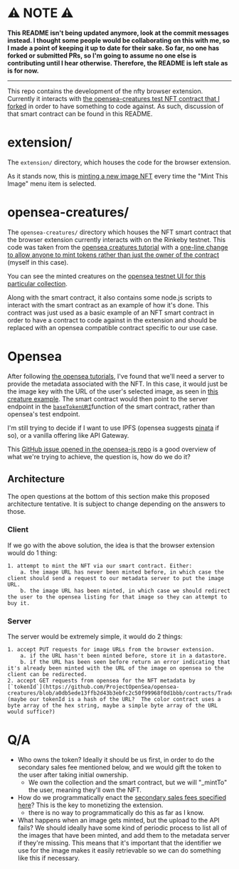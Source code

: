 # :warning: NOTE :warning:

**This README isn't being updated anymore, look at the commit messages instead.  I thought some people would be collaborating on this with me, so I made a point of keeping it up to date for their sake.  So far, no one has forked or submitted PRs, so I'm going to assume no one else is contributing until I hear otherwise.  Therefore, the README is left stale as is for now.**

---


This repo contains the development of the nfty browser extension.  Currently it interacts with [the opensea-creatures test NFT contract that I forked](https://github.com/sjkelleyjr/opensea-creatures) in order to have something to code against.  As such, discussion of that smart contract can be found in this README.

# extension/
The `extension/` directory, which houses the code for the browser extension.

As it stands now, this is [minting a new image NFT](./extension/js/script.js#L65) every time the "Mint This Image" menu item is selected.

# opensea-creatures/
The `opensea-creatures/` directory which houses the NFT smart contract that the browser extension currently interacts with on the Rinkeby testnet.  This code was taken from the [opensea creatures tutorial](https://docs.opensea.io/docs/getting-started) with a [one-line change to allow anyone to mint tokens rather than just the owner of the contract](https://github.com/sjkelleyjr/opensea-creatures/commit/041de6430f80f439ba965fee769a1f469281c0e9) (myself in this case). 

You can see the minted creatures on the [opensea testnet UI for this particular collection](https://testnets.opensea.io/collection/opensea-creatures-u2wptl6ke2).

Along with the smart contract, it also contains some node.js scripts to interact with the smart contract as an example of how it's done.  This contract was just used as a basic example of an NFT smart contract in order to have a contract to code against in the extension and should be replaced with an opensea compatible contract specific to our use case.

# Opensea
After following [the opensea tutorials](https://docs.opensea.io/docs/getting-started), I've found that we'll need a server to provide the metadata associated with the NFT.  In this case, it would just be the image key with the URL of the user's selected image, as seen in [this creature example](https://opensea-creatures-api.herokuapp.com/api/creature/1).  The smart contract would then point to the server endpoint in the [`baseTokenURI`](https://github.com/ProjectOpenSea/opensea-creatures/blob/a0db5ede13ffb2d43b3ebfc2c50f99968f0d1bbb/contracts/Creature.sol#L14)function of the smart contract, rather than opensea's test endpoint.

I'm still trying to decide if I want to use IPFS (opensea suggests [pinata](https://pinata.cloud/) if so), or a vanilla offering like API Gateway.

This [GitHub issue opened in the opensea-js repo](https://github.com/ProjectOpenSea/opensea-js/issues/66) is a good overview of what we're trying to achieve, the question is, how do we do it?

## Architecture
The open questions at the bottom of this section make this proposed architecture tentative.  It is subject to change depending on the answers to those.

### Client
If we go with the above solution, the idea is that the browser extension would do 1 thing:

    1. attempt to mint the NFT via our smart contract. Either:
        a. the image URL has never been minted before, in which case the client should send a request to our metadata server to put the image URL.
        b. the image URL has been minted, in which case we should redirect the user to the opensea listing for that image so they can attempt to buy it.

### Server
The server would be extremely simple, it would do 2 things:

    1. accept PUT requests for image URLs from the browser extension.
        a. if the URL hasn't been minted before, store it in a datastore.
        b. if the URL has been seen before return an error indicating that it's already been minted with the URL of the image on opensea so the client can be redirected.
    2. accept GET requests from opensea for the NFT metadata by [`tokenId`](https://github.com/ProjectOpenSea/opensea-creatures/blob/a0db5ede13ffb2d43b3ebfc2c50f99968f0d1bbb/contracts/TradeableERC721Token.sol#L33) (maybe our tokenId is a hash of the URL?  The color contract uses a byte array of the hex string, maybe a simple byte array of the URL would suffice?)


# Q/A

* Who owns the token?  Ideally it should be us first, in order to do the secondary sales fee mentioned below, and we would gift the token to the user after taking initial ownership.
    - We own the collection and the smart contract, but we will "_mintTo" the user, meaning they'll own the NFT.
* How do we programmatically enact the [secondary sales fees specified here](https://docs.opensea.io/docs/10-setting-fees-on-secondary-sales)? This is the key to monetizing the extension.
    - there is no way to programmatically do this as far as I know.
* What happens when an image gets minted, but the upload to the API fails?  We should ideally have some kind of periodic process to list all of the images that have been minted, and add them to the metadata server if they're missing.  This means that it's important that the identifier we use for the image makes it easily retrievable so we can do something like this if necessary.